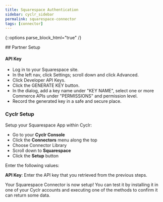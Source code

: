 ```yaml
---
title: Squarespace Authentication
sidebar: cyclr_sidebar
permalink: squarespace-connector
tags: [connector]
---
```

{::options parse_block_html="true" /}
<section class="card py-5 my-5">
## Partner Setup

#### API Key
*   Log in to your Squarespace site.
*   In the left nav, click Settings; scroll down and click Advanced.
*   Click Developer API Keys.
*   Click the GENERATE KEY button.
*   In the dialog, add a key name under "KEY NAME", select one or more Commerce APIs under "PERMISSIONS" and permission level.
*   Record the generated key in a safe and secure place.

### Cyclr Setup

Setup your Squarespace App within Cyclr:

*   Go to your **Cyclr Console**
*   Click the **Connectors** menu along the top
*   Choose Connector Library
*   Scroll down to **Squarespace**
*   Click the **Setup** button

Enter the following values:

**API Key**: Enter the API key that you retrieved from the previous steps.


Your Squarespace Connector is now setup! You can test it by installing it in one of your Cyclr accounts and executing one of the methods to confirm it can return some data.

</section>

